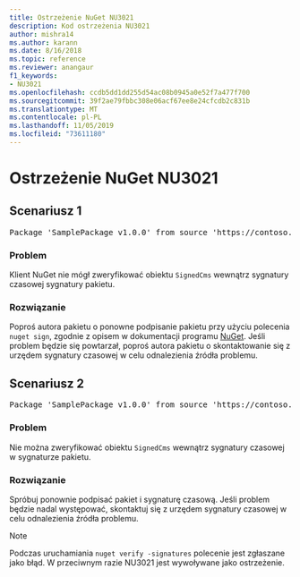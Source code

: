 ```yaml
---
title: Ostrzeżenie NuGet NU3021
description: Kod ostrzeżenia NU3021
author: mishra14
ms.author: karann
ms.date: 8/16/2018
ms.topic: reference
ms.reviewer: anangaur
f1_keywords:
- NU3021
ms.openlocfilehash: ccdb5dd1dd255d54ac08b0945a0e52f7a477f700
ms.sourcegitcommit: 39f2ae79fbbc308e06acf67ee8e24cfcdb2c831b
ms.translationtype: MT
ms.contentlocale: pl-PL
ms.lasthandoff: 11/05/2019
ms.locfileid: "73611180"
---
```

# <a name="nuget-warning-nu3021"></a>Ostrzeżenie NuGet NU3021

## <a name="scenario-1"></a>Scenariusz 1

<pre>Package 'SamplePackage v1.0.0' from source 'https://contoso.com/index.json': The primary signature's timestamp signature validation failed.</pre>

### <a name="issue"></a>Problem

Klient NuGet nie mógł zweryfikować obiektu `SignedCms` wewnątrz sygnatury czasowej sygnatury pakietu.


### <a name="solution"></a>Rozwiązanie

Poproś autora pakietu o ponowne podpisanie pakietu przy użyciu polecenia `nuget sign`, zgodnie z opisem w dokumentacji programu [NuGet](https://docs.microsoft.com/nuget/create-packages/sign-a-package). Jeśli problem będzie się powtarzał, poproś autora pakietu o skontaktowanie się z urzędem sygnatury czasowej w celu odnalezienia źródła problemu.



## <a name="scenario-2"></a>Scenariusz 2

<pre>Package 'SamplePackage v1.0.0' from source 'https://contoso.com/index.json': The timestamp signature validation failed.</pre>

### <a name="issue"></a>Problem

Nie można zweryfikować obiektu `SignedCms` wewnątrz sygnatury czasowej w sygnaturze pakietu.


### <a name="solution"></a>Rozwiązanie

Spróbuj ponownie podpisać pakiet i sygnaturę czasową. Jeśli problem będzie nadal występować, skontaktuj się z urzędem sygnatury czasowej w celu odnalezienia źródła problemu.


> [!Note]
> Podczas uruchamiania `nuget verify -signatures` polecenie jest zgłaszane jako błąd. W przeciwnym razie NU3021 jest wywoływane jako ostrzeżenie.